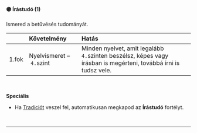 #### 🟣 Írástudó (1)

Ismered a betűvésés tudományát.

| |  Követelmény | Hatás  |
| :----------- | :----------- | :----------- |
| 1.fok | Nyelvismeret&nbsp;–&nbsp;`4.`szint | Minden nyelvet, amit legalább `4.`szinten beszélsz, képes vagy írásban is megérteni, továbbá írni is tudsz vele. |

<br />

**Speciális**

- Ha [Tradíciót](../050_tradiciok.md) veszel fel, automatikusan megkapod az **Írástudó** fortélyt. 

<br />

---
